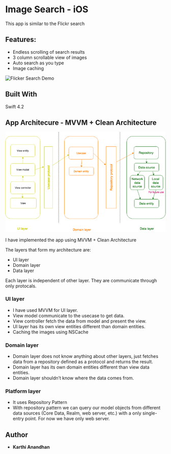 # Image Search - iOS

This app is similar to the Flickr search

## Features:
- Endless scrolling of search results
- 3 column scrollable view of images
- Auto search as you type
- Image caching 

![Flicker Search Demo](./images/Flicker_search.gif "Class Structure")

## Built With

Swift 4.2

## App Architecure - MVVM + Clean Architecture
![Image Search Architecture](./images/Architecture.png "Class Structure")


I have implemented the app using MVVM + Clean Architecture 

The layers that form my architecture are:
- UI layer
- Domain layer
- Data layer

Each layer is independent of other layer. They are communicate through only protocals.

### UI layer

- I have used MVVM for UI layer.
- View model communicate to the usecase to get data.
- View controller fetch the data from model and present the view.
- UI layer has its own view entities different than domain entities.
- Caching the images using NSCache

### Domain layer

- Domain layer does not know anything about other layers, just fetches data from a repository defined as a protocol and returns the result.
- Domain layer has its own domain entities different than view data entities.
- Domain layer shouldn’t know where the data comes from.


### Platform layer

- It uses Repository Pattern
- With repository pattern we can query our model objects from different data sources (Core Data, Realm, web server, etc.) with a only single-entry point. For now we have only  web server.


## Author

* **Karthi Anandhan**


